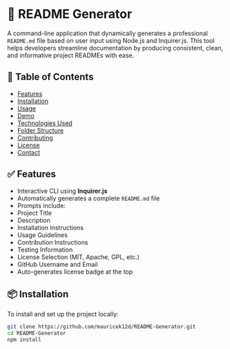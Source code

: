 # 📘 README Generator


A command-line application that dynamically generates a professional `README.md` file based on user input using Node.js and Inquirer.js. This tool helps developers streamline documentation by producing consistent, clean, and informative project READMEs with ease.


## 🔧 Table of Contents


- [Features](#features)
- [Installation](#installation)
- [Usage](#usage)
- [Demo](#demo)
- [Technologies Used](#technologies-used)
- [Folder Structure](#folder-structure)
- [Contributing](#contributing)
- [License](#license)
- [Contact](#contact)


## ✅ Features


- Interactive CLI using **Inquirer.js**
- Automatically generates a complete `README.md` file
- Prompts include:
 - Project Title
 - Description
 - Installation Instructions
 - Usage Guidelines
 - Contribution Instructions
 - Testing Information
 - License Selection (MIT, Apache, GPL, etc.)
 - GitHub Username and Email
- Auto-generates license badge at the top


## 📦 Installation


To install and set up the project locally:


```bash
git clone https://github.com/mauricek12d/README-Generator.git
cd README-Generator
npm install

